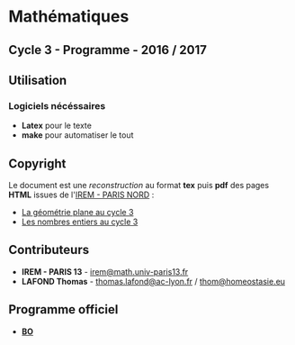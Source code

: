 # Mathématiques

## Cycle 3 - Programme - 2016 / 2017

## Utilisation

### Logiciels nécéssaires

- **Latex** pour le texte
- **make** pour automatiser le tout


## Copyright

Le document est une *reconstruction* au format **tex** puis **pdf** des pages **HTML** issues de l'[IREM - PARIS NORD](http://www-irem.univ-paris13.fr) :

* [La géométrie plane au cycle 3](http://www-irem.univ-paris13.fr/site_spip/spip.php?article817)
* [Les nombres entiers au cycle 3](http://www-irem.univ-paris13.fr/site_spip/spip.php?article762)


## Contributeurs

* **IREM - PARIS 13** - irem@math.univ-paris13.fr
* **LAFOND Thomas** - thomas.lafond@ac-lyon.fr / thom@homeostasie.eu

## Programme officiel

*  [**BO**](https://www.ac-strasbourg.fr/fileadmin/pedagogie/mathematiques/College/Programmes_Documents_officiels/Maths_cycle3_BO_SPE_11_26-11-2015.pdf)

